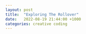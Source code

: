 ```yaml
---
layout: post
title:  "Exploring The Rollover"
date:   2022-08-19 21:44:00 +1000
categories: creative coding
---
```



